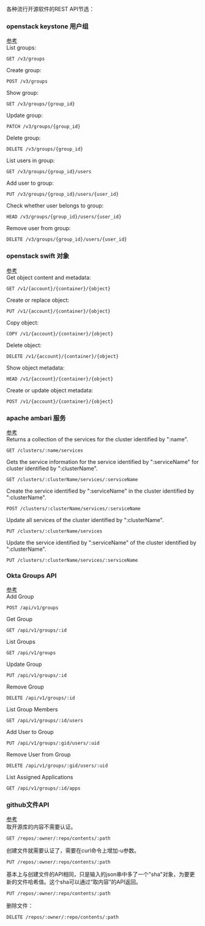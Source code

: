 各种流行开源软件的REST API节选：

### openstack keystone 用户组
[参考](https://developer.openstack.org/api-ref/identity/v3/index.html#groups)  
List groups:
```
GET /v3/groups
```

Create group:
```
POST /v3/groups
```
Show group:  
```
GET /v3/groups/{group_id}
```  
Update group:
```
PATCH /v3/groups/{group_id}
```  
Delete group:
```
DELETE /v3/groups/{group_id}
```  
List users in group:
```
GET /v3/groups/{group_id}/users
```  
Add user to group:
```
PUT /v3/groups/{group_id}/users/{user_id}
```  
Check whether user belongs to group:
```
HEAD /v3/groups/{group_id}/users/{user_id}
```  
Remove user from group:
```
DELETE /v3/groups/{group_id}/users/{user_id}
```  

### openstack swift 对象
[参考](https://developer.openstack.org/api-ref/object-store/)  
Get object content and metadata:
```
GET /v1/{account}/{container}/{object}
```  

Create or replace object:
```
PUT /v1/{account}/{container}/{object}
```  

Copy object:
```
COPY /v1/{account}/{container}/{object}
```  

Delete object:
```
DELETE /v1/{account}/{container}/{object}
```  
Show object metadata:
```
HEAD /v1/{account}/{container}/{object}
```
Create or update object metadata:
```
POST /v1/{account}/{container}/{object}
```  

### apache ambari 服务
[参考](https://github.com/apache/ambari/blob/trunk/ambari-server/docs/api/v1/service-resources.md)  
Returns a collection of the services for the cluster identified by ":name".  
```
GET /clusters/:name/services
```   

Gets the service information for the service identified by ":serviceName" for cluster identified by ":clusterName".  
```
GET /clusters/:clusterName/services/:serviceName
```  

Create the service identified by ":serviceName" in the cluster identified by ":clusterName".  
```
POST /clusters/:clusterName/services/:serviceName
```  

Update all services of the cluster identified by ":clusterName".  
```
PUT /clusters/:clusterName/services
```  

Update the service identified by ":serviceName" of the cluster identified by ":clusterName".  
```
PUT /clusters/:clusterName/services/:serviceName
```  
### Okta Groups API
[参考](https://developer.okta.com/docs/api/resources/groups.html)  
Add Group
```
POST /api/v1/groups
```
Get Group
```
GET /api/v1/groups/:id
```
List Groups
```
GET /api/v1/groups
```
Update Group
```
PUT /api/v1/groups/:id
```
Remove Group
```
DELETE /api/v1/groups/:id
```
List Group Members
```
GET /api/v1/groups/:id/users
```
Add User to Group
```
PUT /api/v1/groups/:gid/users/:uid
```
Remove User from Group
```
DELETE /api/v1/groups/:gid/users/:uid
```
List Assigned Applications
```
GET /api/v1/groups/:id/apps
```

### github文件API
[参考](https://github.com/imaidev/imaidev.github.io/wiki/github%E6%96%87%E4%BB%B6API%E6%B5%8B%E8%AF%95)  
取开源库的内容不需要认证。  
```
GET /repos/:owner/:repo/contents/:path
```
创建文件就需要认证了，需要在curl命令上增加-u参数。
```
PUT /repos/:owner/:repo/contents/:path
```
基本上与创建文件的API相同，只是输入的json串中多了一个"sha"对象，为要更新的文件哈希值。这个sha可以通过“取内容”的API返回。
```
PUT /repos/:owner/:repo/contents/:path
```
删除文件：
```
DELETE /repos/:owner/:repo/contents/:path
```